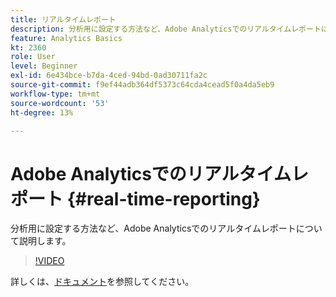 ```yaml
---
title: リアルタイムレポート
description: 分析用に設定する方法など、Adobe Analyticsでのリアルタイムレポートについて説明します。
feature: Analytics Basics
kt: 2360
role: User
level: Beginner
exl-id: 6e434bce-b7da-4ced-94bd-0ad30711fa2c
source-git-commit: f9ef44adb364df5373c64cda4cead5f0a4da5eb9
workflow-type: tm+mt
source-wordcount: '53'
ht-degree: 13%

---
```


# Adobe Analyticsでのリアルタイムレポート {#real-time-reporting}

分析用に設定する方法など、Adobe Analyticsでのリアルタイムレポートについて説明します。

>[!VIDEO](https://video.tv.adobe.com/v/25454/?quality=12&learn=on)

詳しくは、[ドキュメント](https://experienceleague.adobe.com/docs/analytics/components/real-time-reporting/realtime.html)を参照してください。

